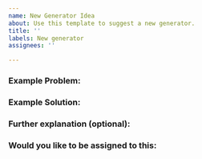 ```yaml
---
name: New Generator Idea
about: Use this template to suggest a new generator.
title: ''
labels: New generator
assignees: ''

---
```


### Example Problem:

### Example Solution:

### Further explanation (optional):

### Would you like to be assigned to this:

